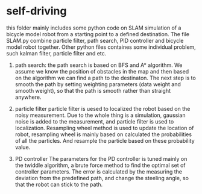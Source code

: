 # self-driving
this folder mainly includes some python code on SLAM simulation of a bicycle model robot from a starting point to a defined destination. The file SLAM.py combine particle filter, path search, PID controller and bicycle model robot together. Other python files containes some individual problem, such kalman filter, particle filter and etc.

1. path search:
the path search is based on BFS and A* algorithm. We assume we know the position of obstacles in the map and then based on the algorithm we can find a path to the destinaton. The next step is to smooth the path by setting weighting parameters (data weight and smooth weight), so that the path is smooth rather than straight anywhere.

2. particle filter
particle filter is uesed to localized the robot based on the noisy measurement. Due to the whole thing is a simulation, gaussian noise is added to the measurement, and particle filter is used to localization. Resampling wheel method is used to update the location of robot, resampling wheel is mainly based on calculated the probabilities of all the particles. And resample the particle based on these probability value.

3. PD controller
The parameters for the PD controller is tuned mainly on the twiddle algorithm, a brute force method to find the optimal set of controller parameters. The error is calculated by the measuring the deviation from the predefined path, and change the steeling angle, so that the robot can stick to the path.
